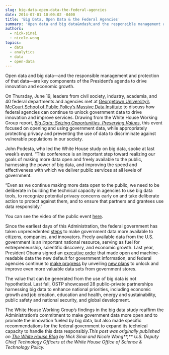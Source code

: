 ```yaml
---
slug: big-data-open-data-the-federal-agencies
date: 2014-07-01 10:00:02 -0400
title: 'Big Data, Open Data & the Federal Agencies'
summary: 'Open data and big data&mdash;and the responsible management and protection of that data&mdash;are key components of the President’s agenda to drive innovation and economic growth. On Thursday, June 19, leaders from civil society, industry, academia, and 40 federal departments and agencies met at Georgetown University&#8217;s McCourt School of Public Policy&#8217;s Massive Data Institute to discuss'
authors:
  - nick-sinai
  - nicole-wong
topics:
  - data
  - analytics
  - data
  - open-data
---
```


Open data and big data—and the responsible management and protection of that data—are key components of the President’s agenda to drive innovation and economic growth.

On Thursday, June 19, leaders from civil society, industry, academia, and 40 federal departments and agencies met at [Georgetown University&#8217;s McCourt School of Public Policy&#8217;s Massive Data Institute](http://mspp.georgetown.edu/events/big-data-and-federal-agencies/) to discuss how federal agencies can continue to unlock government data to drive innovation and improve services. Drawing from the White House Working Group report, [_Big Data: Seizing Opportunities, Preserving Values_](http://www.whitehouse.gov/sites/default/files/docs/big_data_privacy_report_may_1_2014.pdf), this event focused on opening and using government data, while appropriately protecting privacy and preventing the use of data to discriminate against vulnerable populations in our society.

John Podesta, who led the White House study on big data, spoke at last week’s event. “This conference is an important step toward realizing our goals of making more data open and freely available to the public, harnessing the power of big data, and improving the speed and effectiveness with which we deliver public services at all levels of government.

“Even as we continue making more data open to the public, we need to be deliberate in building the technical capacity in agencies to use big data tools, to recognize potential privacy concerns early on and take deliberate action to protect against them, and to ensure that partners and grantees use data responsibly.”

You can see the video of the public event [here](http://www.georgetown.edu/news/white-house-big-data-conference.html).

Since the earliest days of this Administration, the federal government has taken unprecedented [steps](http://www.whitehouse.gov/blog/2014/05/09/continued-progress-and-plans-open-government-data-0) to make government data more available to citizens, companies, and innovators. Freely available data from the U.S. government is an important national resource, serving as fuel for entrepreneurship, scientific discovery, and economic growth. Last year, President Obama signed an [executive order](http://www.whitehouse.gov/the-press-office/2013/05/09/executive-order-making-open-and-machine-readable-new-default-government-) that made open and machine-readable data the new default for government information, and federal agencies continue to [make progress](http://www.whitehouse.gov/blog/2014/05/09/continued-progress-and-plans-open-government-data-0) by unveiling [new plans](http://www.whitehouse.gov/blog/2014/05/09/continued-progress-and-plans-open-government-data-0) to unlock and improve even more valuable data sets from government stores.

The value that can be generated from the use of big data is not hypothetical. Last fall, OSTP showcased 28 public-private partnerships harnessing big data to enhance national priorities, including economic growth and job creation, education and health, energy and sustainability, public safety and national security, and global development.

The White House Working Group’s findings in the big data study reaffirm the Administration’s commitment to make government data more open and to promote the innovation fueled by big data, but also made specific recommendations for the federal government to expand its technical capacity to handle this data responsibly._This post was originally published on [The White House Blog](http://www.whitehouse.gov/blog/2014/06/24/big-data-open-data-federal-agencies) by Nick Sinai and Nicole Wong**,** U.S. Deputy Chief Technology Officers at the White House Office of Science & Technology Policy._